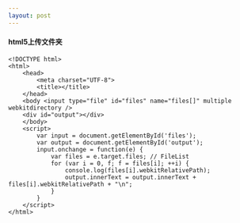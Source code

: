 ```yaml
---
layout: post
---
```


<h4>html5上传文件夹</h4>

    <!DOCTYPE html>
    <html>
    	<head>
    		<meta charset="UTF-8">
    		<title></title>
    	</head>
    	<body <input type="file" id="files" name="files[]" multiple webkitdirectory />
    	<div id="output"></div>
    	</body>
    	<script>
    		var input = document.getElementById('files');
    		var output = document.getElementById('output');
    		input.onchange = function(e) {
    			var files = e.target.files; // FileList
    			for (var i = 0, f; f = files[i]; ++i) {
    				console.log(files[i].webkitRelativePath);
    				output.innerText = output.innerText + files[i].webkitRelativePath + "\n";
    			}
    		}
    	</script>
    </html>